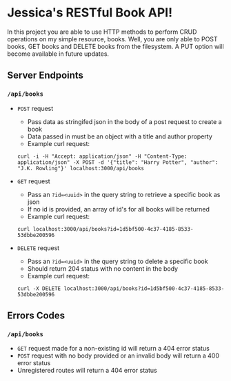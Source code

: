 # Jessica's RESTful Book API!

In this project you are able to use HTTP methods to perform CRUD operations on my simple resource, books. Well, you are only able to POST books, GET books and DELETE books from the filesystem. A PUT option will become available in future updates.

## Server Endpoints

### `/api/books`

* `POST` request
  * Pass data as stringifed json in the body of a post request to create a book
  * Data passed in must be an object with a title and author property
  * Example curl request:

  `curl -i -H "Accept: application/json" -H "Content-Type: application/json" -X POST -d '{"title": "Harry Potter", "author": "J.K. Rowling"}' localhost:3000/api/books`

* `GET` request
  * Pass an `?id=<uuid>` in the query string to retrieve a specific book as json
  * If no id is provided, an array of id's for all books will be returned
  * Example curl request:

  `curl localhost:3000/api/books?id=1d5bf500-4c37-4185-8533-53dbbe200596`

* `DELETE` request
  * Pass an `?id=<uuid>` in the query string to delete a specific book
  * Should return 204 status with no content in the body
  * Example curl request:

   `curl -X DELETE localhost:3000/api/books?id=1d5bf500-4c37-4185-8533-53dbbe200596`

## Errors Codes

### `/api/books`

* `GET` request made for a non-existing id will return a 404 error status
* `POST` request with no body provided or an invalid body will return a 400 error status
* Unregistered routes will return a 404 error status
